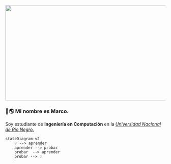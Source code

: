 <img src="https://media2.giphy.com/media/TZf4ZyXb0lXXi/giphy.gif?cid=ecf05e478ru0ufqcequac2r6en9feutvzdlfkvi5mm9uglgz&rid=giphy.gif&ct=g" width="10000rem" height="300rem" />

### 👋🌎 Mi nombre es **Marco**.

Soy estudiante de **Ingeniería en Computación** en la [*Universidad Nacional de Río Negro*.
](https://www.unrn.edu.ar/home)

```mermaid
stateDiagram-v2
    💡 --> aprender 
    aprender --> probar
    probar  --> aprender
    probar --> 💡
```

